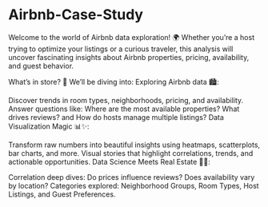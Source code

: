 # Airbnb-Case-Study

Welcome to the world of Airbnb data exploration! 🌍 Whether you’re a host trying to optimize your listings or a curious traveler, this analysis will uncover fascinating insights about Airbnb properties, pricing, availability, and guest behavior.

What’s in store? 🚀 We’ll be diving into:
Exploring Airbnb data 🏙️:

Discover trends in room types, neighborhoods, pricing, and availability. Answer questions like: Where are the most available properties? What drives reviews? and How do hosts manage multiple listings? Data Visualization Magic 📊✨:

Transform raw numbers into beautiful insights using heatmaps, scatterplots, bar charts, and more. Visual stories that highlight correlations, trends, and actionable opportunities. Data Science Meets Real Estate 🧠💡:

Correlation deep dives: Do prices influence reviews? Does availability vary by location? Categories explored: Neighborhood Groups, Room Types, Host Listings, and Guest Preferences.
